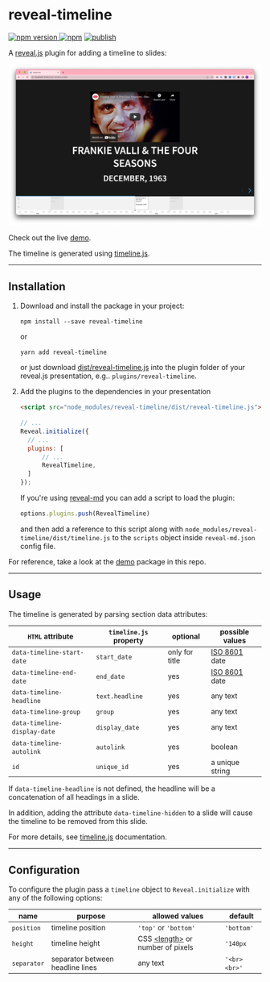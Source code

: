 # reveal-timeline

[![npm version](https://badge.fury.io/js/reveal-timeline.svg) ![npm](https://img.shields.io/npm/dt/reveal-timeline)](https://www.npmjs.com/package/reveal-timeline) 
[![publish](https://github.com/dvirtz/reveal-timeline/workflows/Release/badge.svg)](https://github.com/dvirtz/reveal-timeline/actions?query=workflow%3ARelease)

A [reveal.js](https://revealjs.com/) plugin for adding a timeline to slides:

![demo](demo.png)

Check out the live [demo](https://dvirtz.github.io/reveal-timeline/).

The timeline is generated using [timeline.js](http://timeline.knightlab.com/).

---

## Installation

1. Download and install the package in your project:

    ```
    npm install --save reveal-timeline
    ```

    or

    ```
    yarn add reveal-timeline
    ```

    or just download [dist/reveal-timeline.js](/packages/reveal-timeline/dist/timeline.js) into the plugin folder of your reveal.js presentation, e.g.. `plugins/reveal-timeline`.

2. Add the plugins to the dependencies in your presentation

    ```html
    <script src="node_modules/reveal-timeline/dist/reveal-timeline.js"></script>
    ```

    ```javascript
    // ...
    Reveal.initialize({
      // ...
      plugins: [
          // ...
          RevealTimeline,
      ]
    });
    ```

    If you're using [reveal-md](https://github.com/webpro/reveal-md) you can add a script to load the plugin:

    ```js
    options.plugins.push(RevealTimeline)
    ```

    and then add a reference to this script along with `node_modules/reveal-timeline/dist/timeline.js` to the `scripts` object inside `reveal-md.json` config file. 

For reference, take a look at the [demo](/packages/reveal-timeline-demo) package in this repo.

---

## Usage

The timeline is generated by parsing section data attributes:

| `HTML` attribute | `timeline.js` property | optional | possible values |
|-|-|-|-|
| `data-timeline-start-date` | `start_date` | only for title | [ISO 8601](https://en.wikipedia.org/wiki/ISO_8601) date |
| `data-timeline-end-date` | `end_date` | yes | [ISO 8601](https://en.wikipedia.org/wiki/ISO_8601) date |
| `data-timeline-headline` | `text.headline` |  yes | any text |
| `data-timeline-group` | `group` | yes | any text |
| `data-timeline-display-date` | `display_date` | yes | any text |
| `data-timeline-autolink` | `autolink` | yes | boolean |
| `id` | `unique_id` | yes | a unique string |

If `data-timeline-headline` is not defined, the headline will be a concatenation of all headings in a slide.

In addition, adding the attribute `data-timeline-hidden` to a slide will cause the timeline to be removed from this slide.

For more details, see [timeline.js](https://timeline.knightlab.com/docs/json-format.html#json-slide) documentation.

----

## Configuration

To configure the plugin pass a `timeline` object to `Reveal.initialize` with any of the following options:

| name | purpose | allowed values | default|
| - | -|- | -|
| `position` | timeline position | `'top'` or `'bottom'` | `'bottom'`|
| `height` | timeline height | CSS [\<length>](https://developer.mozilla.org/en-US/docs/Web/CSS/length) or number of pixels | `'140px`|
| `separator` | separator between headline lines | any text | `'<br><br>'`|
